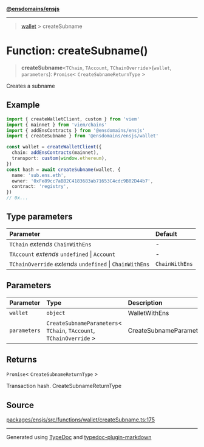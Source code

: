 [**@ensdomains/ensjs**](../README.md)

---

> [wallet](README.md) > createSubname

# Function: createSubname()

> **createSubname**\<`TChain`, `TAccount`, `TChainOverride`\>(`wallet`, `parameters`): `Promise`\< `CreateSubnameReturnType` \>

Creates a subname

## Example

```ts
import { createWalletClient, custom } from 'viem'
import { mainnet } from 'viem/chains'
import { addEnsContracts } from '@ensdomains/ensjs'
import { createSubname } from '@ensdomains/ensjs/wallet'

const wallet = createWalletClient({
  chain: addEnsContracts(mainnet),
  transport: custom(window.ethereum),
})
const hash = await createSubname(wallet, {
  name: 'sub.ens.eth',
  owner: '0xFe89cc7aBB2C4183683ab71653C4cdc9B02D44b7',
  contract: 'registry',
})
// 0x...
```

## Type parameters

| Parameter                                                | Default        |
| :------------------------------------------------------- | :------------- |
| `TChain` _extends_ `ChainWithEns`                        | -              |
| `TAccount` _extends_ `undefined` \| `Account`            | -              |
| `TChainOverride` _extends_ `undefined` \| `ChainWithEns` | `ChainWithEns` |

## Parameters

| Parameter    | Type                                                                  | Description             |
| :----------- | :-------------------------------------------------------------------- | :---------------------- |
| `wallet`     | `object`                                                              | WalletWithEns           |
| `parameters` | `CreateSubnameParameters`\< `TChain`, `TAccount`, `TChainOverride` \> | CreateSubnameParameters |

## Returns

`Promise`\< `CreateSubnameReturnType` \>

Transaction hash. CreateSubnameReturnType

## Source

[packages/ensjs/src/functions/wallet/createSubname.ts:175](https://github.com/ensdomains/ensjs-v3/blob/1b90b888/packages/ensjs/src/functions/wallet/createSubname.ts#L175)

---

Generated using [TypeDoc](https://typedoc.org/) and [typedoc-plugin-markdown](https://www.npmjs.com/package/typedoc-plugin-markdown)
